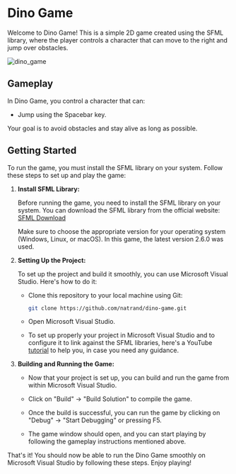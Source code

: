 # Dino Game

Welcome to Dino Game! This is a simple 2D game created using the SFML library, where the player controls a character that can move to the right and jump over obstacles.


![dino_game](https://github.com/natrand/dino-game/assets/121969070/b4e48f39-6051-4683-819b-6460428a7863)

## Gameplay

In Dino Game, you control a character that can:

- Jump using the Spacebar key.

Your goal is to avoid obstacles and stay alive as long as possible.

## Getting Started

To run the game, you must install the SFML library on your system. Follow these steps to set up and play the game:

1. **Install SFML Library:**

   Before running the game, you need to install the SFML library on your system. You can download the SFML library from the official website: [SFML Download](https://www.sfml-dev.org/download.php)

   Make sure to choose the appropriate version for your operating system (Windows, Linux, or macOS). In this game, the latest version 2.6.0 was used.

2. **Setting Up the Project:**

   To set up the project and build it smoothly, you can use Microsoft Visual Studio. Here's how to do it:

   - Clone this repository to your local machine using Git:
   
     ```bash
     git clone https://github.com/natrand/dino-game.git
     ```

   - Open Microsoft Visual Studio.

   - To set up properly your project in Microsoft Visual Studio and to configure it to link against the SFML libraries, here's a YouTube [tutorial](https://www.youtube.com/watch?v=4k9ba8PIvKU) to help you, in case you need any guidance.


3. **Building and Running the Game:**

   - Now that your project is set up, you can build and run the game from within Microsoft Visual Studio.

   - Click on "Build" -> "Build Solution" to compile the game.

   - Once the build is successful, you can run the game by clicking on "Debug" -> "Start Debugging" or pressing F5.

   - The game window should open, and you can start playing by following the gameplay instructions mentioned above.

That's it! You should now be able to run the Dino Game smoothly on Microsoft Visual Studio by following these steps. Enjoy playing!
